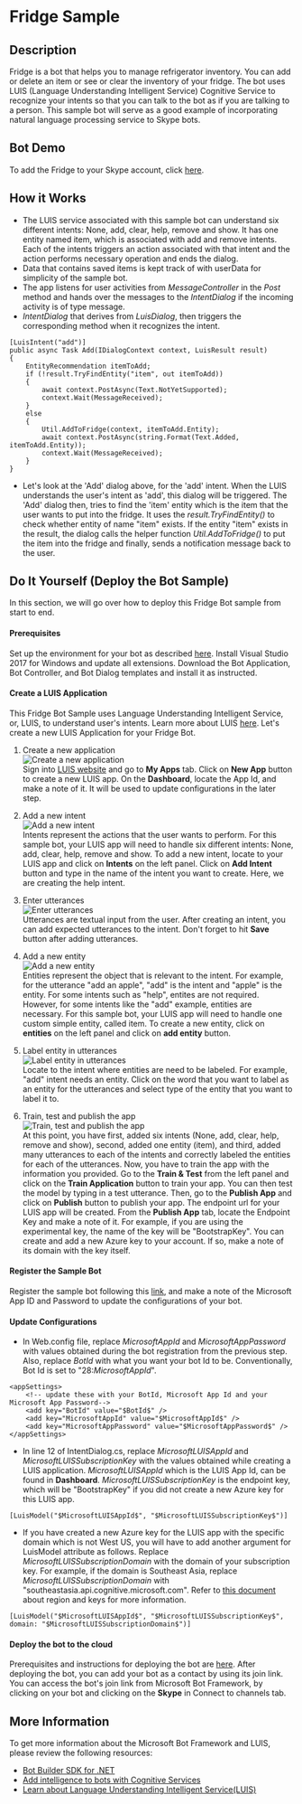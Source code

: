 # Fridge Sample

## Description
Fridge is a bot that helps you to manage refrigerator inventory. You can add or delete an item or see or clear the inventory of your fridge. The bot uses LUIS (Language Understanding Intelligent Service) Cognitive Service to recognize your intents so that you can talk to the bot as if you are talking to a person. This sample bot will serve as a good example of incorporating natural language processing service to Skype bots.

## Bot Demo
To add the Fridge to your Skype account, click [here](https://join.skype.com/bot/b99fd107-6b43-449c-bdd2-7552190c9978).


## How it Works
- The LUIS service associated with this sample bot can understand six different intents: None, add, clear, help, remove and show. It has one entity named item, which is associated with add and remove intents. Each of the intents triggers an action associated with that intent and the action performs necessary operation and ends the dialog.
- Data that contains saved items is kept track of with userData for simplicity of the sample bot.
- The app listens for user activities from *MessageController* in the *Post* method and hands over the messages to the *IntentDialog* if the incoming activity is of type message.
- *IntentDialog* that derives from *LuisDialog*, then triggers the corresponding method when it recognizes the intent.

```
[LuisIntent("add")]
public async Task Add(IDialogContext context, LuisResult result)
{
    EntityRecommendation itemToAdd;
    if (!result.TryFindEntity("item", out itemToAdd))
    {
        await context.PostAsync(Text.NotYetSupported);
        context.Wait(MessageReceived);
    }
    else
    {
        Util.AddToFridge(context, itemToAdd.Entity);
        await context.PostAsync(string.Format(Text.Added, itemToAdd.Entity));
        context.Wait(MessageReceived);
    }
}
```
- Let's look at the 'Add' dialog above, for the 'add' intent. When the LUIS understands the user's intent as 'add', this dialog will be triggered. The 'Add' dialog then, tries to find the 'item' entity which is the item that the user wants to put into the fridge. It uses the *result.TryFindEntity()* to check whether entity of name "item" exists. If the entity "item" exists in the result, the dialog calls the helper function *Util.AddToFridge()* to put the item into the fridge and finally, sends a notification message back to the user.

## Do It Yourself (Deploy the Bot Sample)
In this section, we will go over how to deploy this Fridge Bot sample from start to end.

#### Prerequisites
Set up the environment for your bot as described [here](https://docs.microsoft.com/en-us/bot-framework/dotnet/bot-builder-dotnet-quickstart). Install Visual Studio 2017 for Windows and update all extensions. Download the Bot Application, Bot Controller, and Bot Dialog templates and install it as instructed.

#### Create a LUIS Application
This Fridge Bot Sample uses Language Understanding Intelligent Service, or, LUIS, to understand user's intents. Learn more about LUIS [here](https://docs.microsoft.com/en-us/azure/cognitive-services/LUIS/Home). Let's create a new LUIS Application for your Fridge Bot.

1. Create a new application <br />
![Create a new application](images/LUIS_create_a_new_app.png) <br />
Sign into [LUIS website](https://www.luis.ai) and go to **My Apps** tab. Click on **New App** button to create a new LUIS app. On the **Dashboard**, locate the App Id, and make a note of it. It will be used to update configurations in the later step.

2. Add a new intent <br />
![Add a new intent](images/LUIS_add_intent.png) <br />
Intents represent the actions that the user wants to perform. For this sample bot, your LUIS app will need to handle six different intents: None, add, clear, help, remove and show. To add a new intent, locate to your LUIS app and click on **Intents** on the left panel. Click on **Add Intent** button and type in the name of the intent you want to create. Here, we are creating the help intent.

3. Enter utterances <br />
![Enter utterances](images/LUIS_add_utterances.png) <br />
Utterances are textual input from the user. After creating an intent, you can add expected utterances to the intent. Don't forget to hit **Save** button after adding utterances.

4. Add a new entity <br />
![Add a new entity](images/LUIS_add_entity.png) <br />
Entities represent the object that is relevant to the intent. For example, for the utterance "add an apple", "add" is the intent and "apple" is the entity. For some intents such as "help", entites are not required. However, for some intents like the "add" example, entities are necessary. For this sample bot, your LUIS app will need to handle one custom simple entity, called item. To create a new entity, click on **entities** on the left panel and click on **add entity** button.

5. Label entity in utterances <br />
![Label entity in utterances](images/LUIS_label_entity.png) <br />
Locate to the intent where entities are need to be labeled. For example, "add" intent needs an entity. Click on the word that you want to label as an entity for the utterances and select type of the entity that you want to label it to.

6. Train, test and publish the app <br />
![Train, test and publish the app](images/LUIS_train_and_test.png) <br />
At this point, you have first, added six intents (None, add, clear, help, remove and show), second, added one entity (item), and third, added many utterances to each of the intents and correctly labeled the entities for each of the utterances. Now, you have to train the app with the information you provided. Go to the **Train & Test** from the left panel and click on the **Train Application** button to train your app. You can then test the model by typing in a test utterance. Then, go to the **Publish App** and click on **Publish** button to publish your app. The endpoint url for your LUIS app will be created. From the **Publish App** tab, locate the Endpoint Key and make a note of it. For example, if you are using the experimental key, the name of the key will be "BootstrapKey". You can create and add a new Azure key to your account. If so, make a note of its domain with the key itself.

#### Register the Sample Bot
Register the sample bot following this [link](https://docs.microsoft.com/en-us/bot-framework/portal-register-bot), and make a note of the Microsoft App ID and Password to update the configurations of your bot.

#### Update Configurations
- In Web.config file, replace $MicrosoftAppId$ and $MicrosoftAppPassword$ with values obtained during the bot registration from the previous step. Also, replace $BotId$ with what you want your bot Id to be. Conventionally, Bot Id is set to "28:$MicrosoftAppId$".
```
<appSettings>
    <!-- update these with your BotId, Microsoft App Id and your Microsoft App Password-->
    <add key="BotId" value="$BotId$" />
    <add key="MicrosoftAppId" value="$MicrosoftAppId$" />
    <add key="MicrosoftAppPassword" value="$MicrosoftAppPassword$" />
</appSettings>
```
- In line 12 of IntentDialog.cs, replace $MicrosoftLUISAppId$ and $MicrosoftLUISSubscriptionKey$ with the values obtained while creating a LUIS application. $MicrosoftLUISAppId$ which is the LUIS App Id, can be found in **Dashboard**. $MicrosoftLUISSubscriptionKey$ is the endpoint key, which will be "BootstrapKey" if you did not create a new Azure key for this LUIS app.
```
[LuisModel("$MicrosoftLUISAppId$", "$MicrosoftLUISSubscriptionKey$")]
```
- If you have created a new Azure key for the LUIS app with the specific domain which is not West US, you will have to add another argument for LuisModel attribute as follows. Replace $MicrosoftLUISSubscriptionDomain$ with the domain of your subscription key. For example, if the domain is Southeast Asia, replace $MicrosoftLUISSubscriptionDomain$ with "southeastasia.api.cognitive.microsoft.com". Refer to [this document](https://docs.microsoft.com/en-us/bot-framework/dotnet/bot-builder-dotnet-luis-dialogs#regions-and-keys) about region and keys for more information.
```
[LuisModel("$MicrosoftLUISAppId$", "$MicrosoftLUISSubscriptionKey$", domain: "$MicrosoftLUISSubscriptionDomain$")]
```

#### Deploy the bot to the cloud
Prerequisites and instructions for deploying the bot are [here](https://docs.microsoft.com/en-us/bot-framework/deploy-bot-overview). After deploying the bot, you can add your bot as a contact by using its join link. You can access the bot's join link from Microsoft Bot Framework, by clicking on your bot and clicking on the **Skype** in Connect to channels tab.


## More Information
To get more information about the Microsoft Bot Framework and LUIS, please review the following resources:
- [Bot Builder SDK for .NET](https://docs.microsoft.com/en-us/bot-framework/dotnet/bot-builder-dotnet-overview)
- [Add intelligence to bots with Cognitive Services](https://docs.microsoft.com/en-us/bot-framework/cognitive-services-bot-intelligence-overview#language-understanding)
- [Learn about Language Understanding Intelligent Service(LUIS)](https://docs.microsoft.com/en-us/bot-framework/cognitive-services-bot-intelligence-overview#language-understanding) <br /> <br />